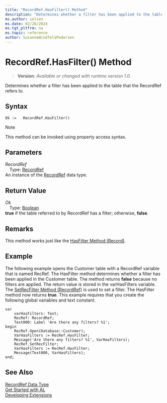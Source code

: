 ```yaml
---
title: "RecordRef.HasFilter() Method"
description: "Determines whether a filter has been applied to the table that the RecordRef refers to."
ms.author: solsen
ms.date: 02/26/2024
ms.tgt_pltfrm: na
ms.topic: reference
author: SusanneWindfeldPedersen
---
```

[//]: # (START>DO_NOT_EDIT)
[//]: # (IMPORTANT:Do not edit any of the content between here and the END>DO_NOT_EDIT.)
[//]: # (Any modifications should be made in the .xml files in the ModernDev repo.)
# RecordRef.HasFilter() Method
> **Version**: _Available or changed with runtime version 1.0._

Determines whether a filter has been applied to the table that the RecordRef refers to.


## Syntax
```AL
Ok :=   RecordRef.HasFilter()
```
> [!NOTE]
> This method can be invoked using property access syntax.
## Parameters
*RecordRef*  
&emsp;Type: [RecordRef](recordref-data-type.md)  
An instance of the [RecordRef](recordref-data-type.md) data type.  

## Return Value
*Ok*  
&emsp;Type: [Boolean](../boolean/boolean-data-type.md)  
**true** if the table referred to by RecordRef has a filter; otherwise, **false**.


[//]: # (IMPORTANT: END>DO_NOT_EDIT)

## Remarks  
 This method works just like the [HasFilter Method \(Record\)](../record/record-hasfilter-method.md).  
  
## Example  
 The following example opens the Customer table with a RecordRef variable that is named RecRef. The HasFilter method determines whether a filter has been applied in the Customer table. The method returns **false** because no filters are applied. The return value is stored in the varHasFilters variable. The [SetRecFilter Method \(RecordRef\)](recordref-setrecfilter-method.md) is used to set a filter. The HasFilter method now returns **true**. This example requires that you create the following global variables and text constant.  
    
```al
var
    varHasFilters: Text;
    RecRef: RecordRef;
    Text000: Label 'Are there any filters? %1';
begin   
    RecRef.Open(Database::Customer);  
    VarHasFilters := RecRef.HasFilter;  
    Message('Are there any filters? %1', VarHasFilters);  
    RecRef.SetRecFilter;  
    VarHasFilters := RecRef.HasFilter;  
    Message(Text000, VarHasFilters);  
end;
```  

## See Also
[RecordRef Data Type](recordref-data-type.md)  
[Get Started with AL](../../devenv-get-started.md)  
[Developing Extensions](../../devenv-dev-overview.md)